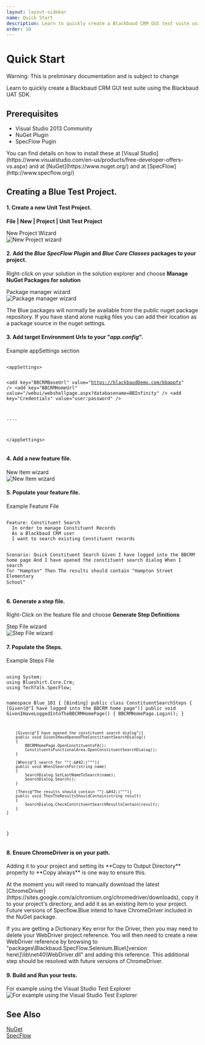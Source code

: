 ```yaml
---
layout: layout-sidebar
name: Quick Start
description: Learn to quickly create a Blackbaud CRM GUI test suite using the Blackbaud UAT SDK.
order: 10
---
```


# Quick Start

<p class="alert alert-warning">Warning: This is preliminary documentation and is subject to change</p>

Learn to quickly create a Blackbaud CRM GUI test suite using the Blackbaud UAT SDK.

## Prerequisites

* Visual Studio 2013 Community
* NuGet Plugin
* SpecFlow Pugin

<p class="alert alert-info">You can find details on how to install these at [Visual Studio](https://www.visualstudio.com/en-us/products/free-developer-offers-vs.aspx) and at [NuGet](https://www.nuget.org/) and at [SpecFlow](http://www.specflow.org/)</p>

## Creating a Blue Test Project.

#### 1. Create a new Unit Test Project.

**File | New | Project | Unit Test Project**

New Project Wizard  
![New Project wizard](/assets/img/FirstProject/NewBSProject.PNG)

#### 2. Add the *Blue SpecFlow Plugin* and *Blue Core Classes* packages to your project.

Right-click on your solution in the solution explorer and choose **Manage NuGet Packages for solution**

Package manager wizard  
![Package manager wizard](/assets/img/FirstProject/AddBSNuGetPackages.PNG)

<p class="alert alert-info">The Blue packages will normally be available from the public nuget package repository. If you have stand alone nupkg files you can add their location as a package source in the nuget settings.</p>

#### 3. Add target Environment Urls to your "_app.config_".

<div class="codeSnippetContainerTabs"><div class="codeSnippetContainerTabSingle">Example appSettings section</div></div><pre><code class="language-csharp">
&lt;appSettings&gt;

  &lt;add key="BBCRMBaseUrl" value="https://blackbaudDemo.com/bbappfx" /&gt;
  &lt;add key="BBCRMHomeUrl" value="/webui/webshellpage.aspx?databasename=BBInfinity" /&gt;
  &lt;add key="Credentials" value="user:password" /&gt;

  ....

&lt;/appSettings&gt;
</code>
</pre>

#### 4. Add a new feature file.

New Item wizard  
![New Item wizard](/assets/img/FirstProject/AddAFeatureFile.PNG)

#### 5. Populate your feature file.

<div class="codeSnippetContainerTabs"><div class="codeSnippetContainerTabSingle">Example Feature File</div></div><pre><code class="language-gherkin">
Feature: Constituent Search
  In order to manage Constituent Records
  As a Blackbaud CRM user
  I want to search existing Constituent records

Scenario: Quick Constituent Search
  Given I have logged into the BBCRM home page
  And I have opened the constituent search dialog
  When I search for "Hampton"
  Then The results should contain "Hampton Street Elementary School"
</code>
</pre>

#### 6. Generate a step file.

Right-Click on the feature file and choose **Generate Step Definitions**

Step File wizard  
![Step File wizard](/assets/img/FirstProject/GenerateSteps.PNG)

#### 7. Populate the Steps.

<div class="codeSnippetContainerTabs"><div class="codeSnippetContainerTabSingle">Example Steps File</div></div><pre><code class="language-csharp">
using System;
using Blueshirt.Core.Crm;
using TechTalk.SpecFlow;

namespace Blue_101
{
    [Binding]
    public class ConstituentSearchSteps
    {
        [Given(@"I have logged into the BBCRM home page")]
        public void GivenIHaveLoggedIntoTheBBCRMHomePage()
        {
            BBCRMHomePage.Login();
        }

        [Given(@"I have opened the constituent search dialog")]
        public void GivenIHaveOpenedTheConstituentSearchDialog()
        {
            BBCRMHomePage.OpenConstituentsFA();
            ConstituentsFunctionalArea.OpenConstituentSearchDialog();
        }

        [When(@"I search for ""(.&#42;)""")]
        public void WhenISearchFor(string name)
        {
            SearchDialog.SetLastNameToSearch(name);
            SearchDialog.Search();
        }

        [Then(@"The results should contain ""(.&#42;)""")]
        public void ThenTheResultsShouldContain(string result)
        {
            SearchDialog.CheckConstituentSearchResultsContain(result);
        }
    }
}
</code>
</pre>

#### 8. Ensure ChromeDriver is on your path.

<p class="alert alert-info">Adding it to your project and setting its **Copy to Output Directory** property to **Copy always** is one way to ensure this.</p>

<p class="alert alert-danger">At the moment you will need to manually download the latest [ChromeDriver](https://sites.google.com/a/chromium.org/chromedriver/downloads), copy it to your project's directory, and add it as an existing item to your project.  Future versions of Specflow.Blue intend to have ChromeDriver included in the NuGet package.</p>

<p class="alert alert-danger">If you are getting a Dictionary Key error for the Driver, then you may need to delete your WebDriver project reference.  You will then need to create a new WebDriver reference by browsing to "packages\Blackbaud.SpecFlow.Selenium.Blue\[version here\]\lib\net40\WebDriver.dll" and adding this reference.  This additional step should be resolved with future versions of ChromeDriver.</p>

#### 9. Build and Run your tests.

For example using the Visual Studio Test Explorer  
![For example using the Visual Studio Test Explorer](/assets/img/FirstProject/ConstituentSearchResults.PNG)

## See Also

[NuGet](https://www.nuget.org/)  
[SpecFlow](http://www.specflow.org/)

